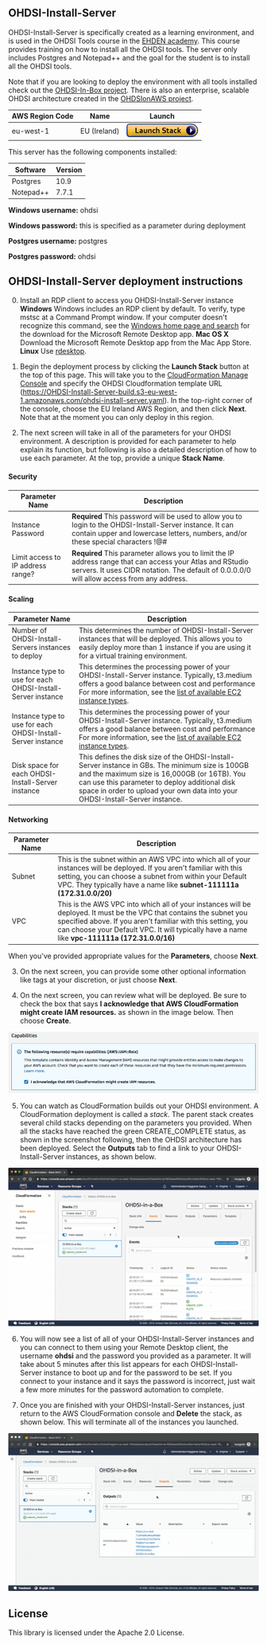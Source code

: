 ## OHDSI-Install-Server

OHDSI-Install-Server is specifically created as a learning environment, and is used in the OHDSI Tools course in the [EHDEN academy](https://academy.ehden.eu). This course provides training on how to install all the OHDSI tools. The server only includes Postgres and Notepad++ and the goal for the student is to install all the OHDSI tools.

Note that if you are looking to deploy the environment with all tools installed check out the [OHDSI-In-Box project](https://github.com/OHDSI/OHDSI-In-A-box). There is also an enterprise, scalable OHDSI architecture created in the [OHDSIonAWS project](https://github.com/OHDSI/OHDSIonAWS).  

| AWS Region Code | Name | Launch |
| --- | --- | ---
| eu-west-1 |EU (Ireland)| [![cloudformation-launch-stack](images/cloudformation-launch-stack.png)](https://console.aws.amazon.com/cloudformation/home?region=eu-west-1#/stacks/new?stackName=OHDSI&templateURL=https://ohdsi-in-a-box-build.s3-eu-west-1.amazonaws.com/ohdsi-install-server.yaml) |

This server has the following components installed:

| Software | Version |
| --- | ---
| Postgres | 10.9 |
| Notepad++ | 7.7.1 |

**Windows username:** ohdsi

**Windows password:** this is specified as a parameter during deployment

**Postgres username:** postgres

**Postgres password:** ohdsi


## OHDSI-Install-Server deployment instructions

0. Install an RDP client to access you OHDSI-Install-Server instance
**Windows** Windows includes an RDP client by default. To verify, type mstsc at a Command Prompt window. If your computer doesn't recognize this command, see the [Windows home page and search](https://windows.microsoft.com/) for the download for the Microsoft Remote Desktop app.
**Mac OS X** Download the Microsoft Remote Desktop app from the Mac App Store.
**Linux** Use [rdesktop](http://www.rdesktop.org/).

1. Begin the deployment process by clicking the **Launch Stack** button at the top of this page.  This will take you to the [CloudFormation Manage Console](https://console.aws.amazon.com/cloudformation/) and specify the OHDSI Cloudformation template URL (https://OHDSI-Install-Server-build.s3-eu-west-1.amazonaws.com/ohdsi-install-server.yaml).  In the top-right corner of the console, choose the EU Ireland AWS Region, and then click **Next**. Note that at the moment you can only deploy in this region.

2. The next screen will take in all of the parameters for your OHDSI environment.  A description is provided for each parameter to help explain its function, but following is also a detailed description of how to use each parameter.  At the top, provide a unique **Stack Name**.   

#### Security
|Parameter Name| Description|
|---------------|-----------|
| Instance Password | **Required** This password will be used to allow you to login to the OHDSI-Install-Server instance.  It can contain upper and lowercase letters, numbers, and/or these special characters !@# |
| Limit access to IP address range? | **Required** This parameter allows you to limit the IP address range that can access your Atlas and RStudio servers. It uses CIDR notation. The default of 0.0.0.0/0 will allow access from any address.|

#### Scaling
|Parameter Name| Description|
|---------------|-----------|
| Number of OHDSI-Install-Servers instances to deploy | This determines the number of OHDSI-Install-Server instances that will be deployed.  This allows you to easily deploy more than 1 instance if you are using it for a virtual training environment. |
| Instance type to use for each OHDSI-Install-Server instance | This determines the processing power of your OHDSI-Install-Server instance.  Typically, t3.medium offers a good balance between cost and performance  For more information, see the [list of available EC2 instance types](https://aws.amazon.com/ec2/instance-types/). |
| Instance type to use for each OHDSI-Install-Server instance | This determines the processing power of your OHDSI-Install-Server instance.  Typically, t3.medium offers a good balance between cost and performance  For more information, see the [list of available EC2 instance types](https://aws.amazon.com/ec2/instance-types/). |
| Disk space for each OHDSI-Install-Server instance | This defines the disk size of the OHDSI-Install-Server instance in GBs.  The minimum size is 100GB and the maximum size is 16,000GB (or 16TB).  You can use this parameter to deploy additional disk space in order to upload your own data into your OHDSI-Install-Server instance. |

#### Networking
|Parameter Name| Description|
|---------------|-----------|
| Subnet | This is the subnet within an AWS VPC into which all of your instances will be deployed.  If you aren't familiar with this setting, you can choose a subnet from within your Default VPC.  They typically have a name like **subnet-111111a (172.31.0.0/20)** |
| VPC | This is the AWS VPC into which all of your instances will be deployed.  It must be the VPC that contains the subnet you specified above.  If you aren't familiar with this setting, you can choose your Default VPC.  It will typically have a name like **vpc-111111a (172.31.0.0/16)** |

When you've provided appropriate values for the **Parameters**, choose **Next**.

3. On the next screen, you can provide some other optional information like tags at your discretion, or just choose **Next**.

4. On the next screen, you can review what will be deployed.  Be sure to check the box that says **I acknowledge that AWS CloudFormation might create IAM resources.** as shown in the image below.  Then choose **Create**.

![alt-text](images/acknowledge.png "Acknowledge")

5. You can watch as CloudFormation builds out your OHDSI environment. A CloudFormation deployment is called a *stack*. The parent stack creates several child stacks depending on the parameters you provided.  When all the stacks have reached the green CREATE_COMPLETE status, as shown in the screenshot following, then the OHDSI architecture has been deployed.  Select the **Outputs** tab to find a link to your OHDSI-Install-Server instances, as shown below.

![alt-text](images/cfn_output.gif "CloudFormation Output")

6.  You will now see a list of all of your OHDSI-Install-Server instances and you can connect to them using your Remote Desktop client, the username **ohdsi** and the password you provided as a parameter.  It will take about 5 minutes after this list appears for each OHDSI-Install-Server instance to boot up and for the password to be set.  If you connect to your instance and it says the password is incorrect, just wait a few more minutes for the password automation to complete.

7.  Once you are finished with your OHDSI-Install-Server instances, just return to the AWS CloudFormation console and **Delete** the stack, as shown below.  This will terminate all of the instances you launched.

![alt-text](images/delete_stack.gif "Delete Stack")

## License

This library is licensed under the Apache 2.0 License.
